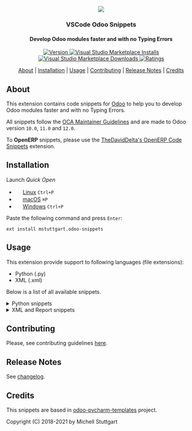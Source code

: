 
<p align="center">
  <a href="https://marketplace.visualstudio.com/items?itemName=mstuttgart.odoo-snippets">
    <img src="https://github.com/mstuttgart/vscode-odoo-snippets/blob/develop/images/icon.png?raw=true">
  </a>
  <h3 align="center">VSCode Odoo Snippets</h3>
  <h4 align="center">Develop Odoo modules faster and with no Typing Errors</h4>
</p>

<p align="center">
  <a href="https://marketplace.visualstudio.com/items?itemName=mstuttgart.odoo-snippets">
    <img src="https://vsmarketplacebadge.apphb.com/version-short/mstuttgart.odoo-snippets.svg?style=flat-square&color=875A7B" alt="Version">
  </a>
  <a href="https://marketplace.visualstudio.com/items?itemName=mstuttgart.odoo-snippets">
     <img alt="Visual Studio Marketplace Installs" src="https://img.shields.io/visual-studio-marketplace/i/mstuttgart.odoo-snippets?color=875A7B&style=flat-square">
  </a>
  <a href="https://marketplace.visualstudio.com/items?itemName=mstuttgart.odoo-snippets">
    <img alt="Visual Studio Marketplace Downloads" src="https://img.shields.io/visual-studio-marketplace/d/mstuttgart.odoo-snippets?color=875A7B&style=flat-square">
  </a>
  <a href="https://marketplace.visualstudio.com/items?itemName=mstuttgart.odoo-snippets">
      <img src="https://vsmarketplacebadge.apphb.com/rating/mstuttgart.odoo-snippets.svg?style=flat-square&color=875A7B" alt="Ratings">
  </a>
</p>

<p align="center">
  <a href="#about">About</a> |
  <a href="#installation">Installation</a> |
  <a href="#usage">Usage</a> |
  <a href="#contributing">Contributing</a> |
  <a href="#release-notes">Release Notes</a> | 
  <a href="#credits">Credits</a>
</p>

## About

This extension contains code snippets for [Odoo](https://www.odoo.com) to help you to develop Odoo modules faster and with no Typing Errors.

All snippets follow the [OCA Maintainer Guidelines](https://github.com/OCA/maintainer-tools/blob/master/CONTRIBUTING.md) and are made to Odoo version `10.0`, `11.0` and `12.0`.

To **OpenERP** snippets, please use the [TheDavidDelta's OpenERP Code Snippets](https://marketplace.visualstudio.com/items?itemName=TheDavidDelta.openerp-code-snippets) extension.

## Installation

Launch *Quick Open*
  - <img src="https://www.kernel.org/theme/images/logos/favicon.png" width=16 height=16/> <a href="https://code.visualstudio.com/shortcuts/keyboard-shortcuts-linux.pdf">Linux</a> `Ctrl+P`
  - <img src="https://developer.apple.com/favicon.ico" width=16 height=16/> <a href="https://code.visualstudio.com/shortcuts/keyboard-shortcuts-macos.pdf">macOS</a> `⌘P`
  - <img src="https://www.microsoft.com/favicon.ico" width=16 height=16/> <a href="https://code.visualstudio.com/shortcuts/keyboard-shortcuts-windows.pdf">Windows</a> `Ctrl+P`

Paste the following command and press `Enter`:

```
ext install mstuttgart.odoo-snippets
```

## Usage

This extension provide support to following languages (file extensions):

* Python (.py)
* XML (.xml)

Below is a list of all available snippets.

<details>
<summary>Python snippets</summary>

| Snippet    | Description                  |
| ---------- | ---------------------------- |
| `oman`     | Create Odoo Manifest         |
| `omod`     | Create New Odoo Model        |
| `omodi`    | Inherit Existing Odoo Model  |
| `owiz`     | Create New Odoo wizard       |
| `owizi`    | Inherit Existing Odoo wizard |
| `omodt`    | Create Test to Odoo Model    |
| `ofbin`    | Add new field Binary         |
| `ofbool`   | Add new field Boolean        |
| `ofchar`   | Add new field Char           |
| `ofdate`   | Add new field Date           |
| `oftime`   | Add new field DateTime       |
| `offloat`  | Add new field Float          |
| `ofhtml`   | Add new field HTML           |
| `ofint`    | Add new field Integer        |
| `oftxt`    | Add new field Text           |
| `ofsel`    | Add new field Selection      |
| `ofm2o`    | Add new field Many2one       |
| `ofm2m`    | Add new field Many2many      |
| `ofo2m`    | Add new field One2many       |
| `omcreate` | Add a method create          |
| `omwrite`  | Add a method write           |
| `omunlink` | Add a method unlink          |
| `omcomp`   | Add a method compute         |
| `omchange` | Add a method onchange        |

</details>

<details>
<summary>XML and Report snippets</summary>

| Snippet      | Description                                    |
| ------------ | ---------------------------------------------- |
| `odoo`       | Create Odoo Tag                                |
| `oform`      | Create Form View                               |
| `oformi`     | Inherit Existing Form View                     |
| `otree`      | Create Tree View                               |
| `otreei`     | Inherit Existing Tree View                     |
| `osearch`    | Create Search View                             |
| `osearchi`   | Inherit Existing Search View                   |
| `ograph`     | Create Graph View                              |
| `ographi`    | Inherit Existing Graph View                    |
| `opivot`     | Create Pivot View                              |
| `opivoti`    | Inherit Existing Pivot View                    |
| `okanban`    | Create Kanban View                             |
| `okanbani`   | Inherit Existing Kanban View                   |
| `ocalendar`  | Create Calendar View                           |
| `ocalendari` | Inherit Existing Calendar View                 |
| `ogantt`     | Create Gantt View                              |
| `ogantti`    | Inherit Existing Gantt View                    |
| `oxpath`     | Add the structure of xpath                     |
| `oxpathattr` | Add the structure of xpath to attributes       |
| `oact`       | Create new Action                              |
| `onote`      | Add notebook and page tags                     |
| `opage`      | Add new page tag                               |
| `omenur`     | Create New Menu Item in the Upper bar          |
| `omenuc`     | Create New Menu Item for Categories            |
| `omenua`     | Create New Menu Item for Actions               |
| `ocron`      | Add a ir.cron record (11.0 version)            |
| `obtn`       | Add Odoo button                                |
| `obtnbox`    | Add Button Box on View                         |
| `ogroup`     | Add group tag on View                          |
| `ofield`     | Add Field on View                              |
| `odata`      | Add data tag on View                           |
| `oreport`    | Create report record on View                   |
| `otemplate`  | Create template tag                            |
| `otemplatei` | Create template inherit tag                    |
| `otcall    ` | Add t-call tag on View                         |
| `otforeach`  | Add t-foreach tag on View                      |
| `otif`       | Add t-if tag on View                           |
| `otraw`      | Add t-raw tag on View                          |
| `otesc`      | Add t-esc tag on View                          |
| `otset`      | Add t-set tag on View                          |
| `otfield`    | Add t-field tag on View                        |
| `otimg`      | Add img tag with `t-att-src` attribute on View |

</details>

## Contributing

Please, see contributing guidelines [here](https://github.com/mstuttgart/odoo-vscode-snippets/blob/develop/CONTRIBUTING.md).

## Release Notes

See [changelog](CHANGELOG.md).

## Credits

This snippets are based in [odoo-pycharm-templates](https://github.com/mohamedmagdy/odoo-pycharm-templates) project.

Copyright (C) 2018-2021 by Michell Stuttgart
